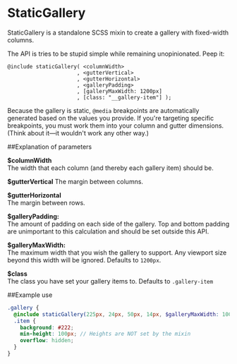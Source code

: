 # StaticGallery

StaticGallery is a standalone SCSS mixin to create a gallery with fixed-width columns.

The API is tries to be stupid simple while remaining unopinionated. Peep it:


```
@include staticGallery( <columnWidth>
                      , <gutterVertical>
                      , <gutterHorizontal>
                      , <galleryPadding>
                      , [galleryMaxWidth: 1200px]
                      , [class: "__gallery-item"] );
```

Because the gallery is static, `@media` breakpoints are automatically generated based on the values you provide. If you're targeting specific breakpoints, you must work them into your column and gutter dimensions. (Think about it—it wouldn't work any other way.) 

##Explanation of parameters

  **$columnWidth**  
    The width that each column (and thereby each gallery item) should be.

  **$gutterVertical**
    The margin between columns.  

  **$gutterHorizontal**  
  The margin between rows.

  **$galleryPadding:**  
    The amount of padding on each side of the gallery. Top and bottom
    padding are unimportant to this calculation and should be set outside
    this API.

  **$galleryMaxWidth:**  
    The maximum width that you wish the gallery to support. Any viewport size
    beyond this width will be ignored. Defaults to `1200px`.

  **$class**  
    The class you have set your gallery items to. Defaults to `.gallery-item`

##Example use

```scss
.gallery {
  @include staticGallery(225px, 24px, 50px, 14px, $galleryMaxWidth: 1000px, $class: ".item");
  .item {
    background: #222;
    min-height: 100px; // Heights are NOT set by the mixin
    overflow: hidden;
  }
}
```
